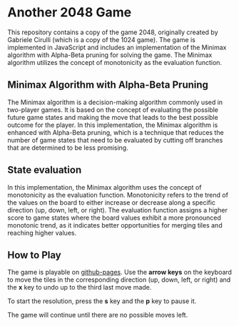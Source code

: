 # Another 2048 Game

This repository contains a copy of the game 2048, originally created by Gabriele Cirulli (which is a copy of the 1024 game). The game is implemented in JavaScript and includes an implementation of the Minimax algorithm with Alpha-Beta pruning for solving the game. The Minimax algorithm utilizes the concept of monotonicity as the evaluation function.

## Minimax Algorithm with Alpha-Beta Pruning

The Minimax algorithm is a decision-making algorithm commonly used in two-player games. It is based on the concept of evaluating the possible future game states and making the move that leads to the best possible outcome for the player. In this implementation, the Minimax algorithm is enhanced with Alpha-Beta pruning, which is a technique that reduces the number of game states that need to be evaluated by cutting off branches that are determined to be less promising.

## State evaluation

In this implementation, the Minimax algorithm uses the concept of monotonicity as the evaluation function. Monotonicity refers to the trend of the values on the board to either increase or decrease along a specific direction (up, down, left, or right). The evaluation function assigns a higher score to game states where the board values exhibit a more pronounced monotonic trend, as it indicates better opportunities for merging tiles and reaching higher values.

## How to Play

The game is playable on [github-pages](https://sirius-0.github.io/2048/). Use the **arrow keys** on the keyboard to move the tiles in the corresponding direction (up, down, left, or right) and the **x** key to undo up to the third last move made.

To start the resolution, press the **s** key and the **p** key to pause it.

The game will continue until there are no possible moves left.
